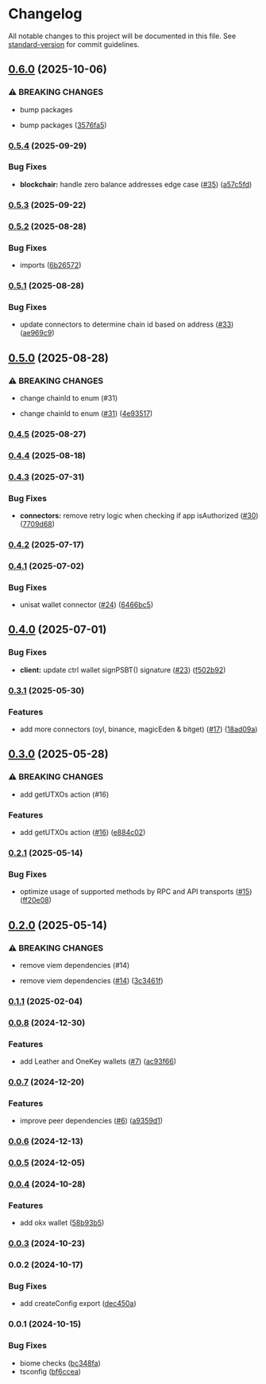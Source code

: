 # Changelog

All notable changes to this project will be documented in this file. See [standard-version](https://github.com/conventional-changelog/standard-version) for commit guidelines.

## [0.6.0](https://github.com/lifinance/bigmi/compare/v0.5.4...v0.6.0) (2025-10-06)


### ⚠ BREAKING CHANGES

* bump packages

* bump packages ([3576fa5](https://github.com/lifinance/bigmi/commit/3576fa55cd7ed3492f29f96a8cff6274313477ff))

### [0.5.4](https://github.com/lifinance/bigmi/compare/v0.5.3...v0.5.4) (2025-09-29)


### Bug Fixes

* **blockchair:** handle zero balance addresses edge case ([#35](https://github.com/lifinance/bigmi/issues/35)) ([a57c5fd](https://github.com/lifinance/bigmi/commit/a57c5fd49ec22df2dd6165725ce2750d81f3267e))

### [0.5.3](https://github.com/lifinance/bigmi/compare/v0.5.2...v0.5.3) (2025-09-22)

### [0.5.2](https://github.com/lifinance/bigmi/compare/v0.5.1...v0.5.2) (2025-08-28)


### Bug Fixes

* imports ([6b26572](https://github.com/lifinance/bigmi/commit/6b265727d74bd84d326543a61ab52d4fb0c58ae0))

### [0.5.1](https://github.com/lifinance/bigmi/compare/v0.5.0...v0.5.1) (2025-08-28)


### Bug Fixes

* update connectors to determine chain id based on address ([#33](https://github.com/lifinance/bigmi/issues/33)) ([ae969c9](https://github.com/lifinance/bigmi/commit/ae969c909f6ca4376e4e2468152309251a983910))

## [0.5.0](https://github.com/lifinance/bigmi/compare/v0.4.5...v0.5.0) (2025-08-28)


### ⚠ BREAKING CHANGES

* change chainId to enum (#31)

* change chainId to enum ([#31](https://github.com/lifinance/bigmi/issues/31)) ([4e93517](https://github.com/lifinance/bigmi/commit/4e93517e50353ffe949c7fd7cebd3313a9d2d69e))

### [0.4.5](https://github.com/lifinance/bigmi/compare/v0.4.4...v0.4.5) (2025-08-27)

### [0.4.4](https://github.com/lifinance/bigmi/compare/v0.4.3...v0.4.4) (2025-08-18)

### [0.4.3](https://github.com/lifinance/bigmi/compare/v0.4.2...v0.4.3) (2025-07-31)


### Bug Fixes

* **connectors:** remove retry logic when checking if app isAuthorized ([#30](https://github.com/lifinance/bigmi/issues/30)) ([7709d68](https://github.com/lifinance/bigmi/commit/7709d68f67b19880940d68e288ac061ec4f074f8))

### [0.4.2](https://github.com/lifinance/bigmi/compare/v0.4.1...v0.4.2) (2025-07-17)

### [0.4.1](https://github.com/lifinance/bigmi/compare/v0.4.0...v0.4.1) (2025-07-02)


### Bug Fixes

* unisat wallet connector ([#24](https://github.com/lifinance/bigmi/issues/24)) ([6466bc5](https://github.com/lifinance/bigmi/commit/6466bc543719b1b26b1cdf990f2dc667659042a4))

## [0.4.0](https://github.com/lifinance/bigmi/compare/v0.4.0-beta.2...v0.4.0) (2025-07-01)


### Bug Fixes

* **client:** update ctrl wallet signPSBT() signature ([#23](https://github.com/lifinance/bigmi/issues/23)) ([f502b92](https://github.com/lifinance/bigmi/commit/f502b924cdc4412f551c39333ae6bab800904975))

### [0.3.1](https://github.com/lifinance/bigmi/compare/v0.3.0...v0.3.1) (2025-05-30)


### Features

* add more connectors (oyl, binance, magicEden & bitget) ([#17](https://github.com/lifinance/bigmi/issues/17)) ([18ad09a](https://github.com/lifinance/bigmi/commit/18ad09acd07726d25bd6422b0ecedd37745be335))

## [0.3.0](https://github.com/lifinance/bigmi/compare/v0.2.1...v0.3.0) (2025-05-28)


### ⚠ BREAKING CHANGES

* add getUTXOs action (#16)

### Features

* add getUTXOs action ([#16](https://github.com/lifinance/bigmi/issues/16)) ([e884c02](https://github.com/lifinance/bigmi/commit/e884c02ad902123a9daf2edaeea2ab777c315925))

### [0.2.1](https://github.com/lifinance/bigmi/compare/v0.2.0...v0.2.1) (2025-05-14)


### Bug Fixes

* optimize usage of supported methods by RPC and API transports ([#15](https://github.com/lifinance/bigmi/issues/15)) ([ff20e08](https://github.com/lifinance/bigmi/commit/ff20e089286bdc5f6f9d12ed2362f95d3c276fd9))

## [0.2.0](https://github.com/lifinance/bigmi/compare/v0.1.1...v0.2.0) (2025-05-14)


### ⚠ BREAKING CHANGES

* remove viem dependencies (#14)

* remove viem dependencies ([#14](https://github.com/lifinance/bigmi/issues/14)) ([3c3461f](https://github.com/lifinance/bigmi/commit/3c3461f8b646253df0c1614706f4dd5027d53930))

### [0.1.1](https://github.com/lifinance/bigmi/compare/v0.0.8...v0.1.1) (2025-02-04)

### [0.0.8](https://github.com/lifinance/bigmi/compare/v0.0.7...v0.0.8) (2024-12-30)


### Features

* add Leather and OneKey wallets ([#7](https://github.com/lifinance/bigmi/issues/7)) ([ac93f66](https://github.com/lifinance/bigmi/commit/ac93f665c8baa24752fd0ad4e2c513b72587060f))

### [0.0.7](https://github.com/lifinance/bigmi/compare/v0.0.6...v0.0.7) (2024-12-20)


### Features

* improve peer dependencies ([#6](https://github.com/lifinance/bigmi/issues/6)) ([a9359d1](https://github.com/lifinance/bigmi/commit/a9359d1f72d5089652bad9311d8cd0ee67c909d4))

### [0.0.6](https://github.com/lifinance/bigmi/compare/v0.0.5...v0.0.6) (2024-12-13)

### [0.0.5](https://github.com/lifinance/bigmi/compare/v0.0.4...v0.0.5) (2024-12-05)

### [0.0.4](https://github.com/lifinance/bigmi/compare/v0.0.3...v0.0.4) (2024-10-28)


### Features

* add okx wallet ([58b93b5](https://github.com/lifinance/bigmi/commit/58b93b5f8839bbbb0340ff7ac77f03617325c506))

### [0.0.3](https://github.com/lifinance/bigmi/compare/v0.0.2...v0.0.3) (2024-10-23)

### 0.0.2 (2024-10-17)


### Bug Fixes

* add createConfig export ([dec450a](https://github.com/lifinance/bigmi/commit/dec450a7e5a071e67e259be78c0b9a8b616c7183))

### 0.0.1 (2024-10-15)


### Bug Fixes

* biome checks ([bc348fa](https://github.com/lifinance/bigmi/commit/bc348faad5cec9ddada1a0c82f4d34e68b85c1c4))
* tsconfig ([bf6ccea](https://github.com/lifinance/bigmi/commit/bf6cceae3a1602b99b4825ee3695b367d5935226))

